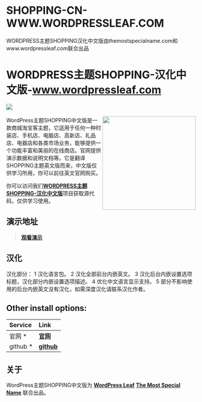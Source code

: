 # SHOPPING-CN-WWW.WORDPRESSLEAF.COM
WORDPRESS主题SHOPPING汉化中文版由themostspecialname.com和www.wordpressleaf.com联合出品


# WORDPRESS主题SHOPPING-汉化中文版-www.wordpressleaf.com
[![](http://www.wordpressleaf.com/logo.png)](http://www.wordpressleaf.com/)
<br/><br/> 
<a href="http://www.wordpressleaf.com/2016_1217.html"><img align="right" src="http://www.wordpressleaf.com/logo-app.png" width="248" height="auto"/></a>
WordPress主题SHOPPING中文版是一款商城淘宝客主题，它适用于任何一种时装店、手机店、电脑店、高新店、礼品店、电器店和各类市场业务，能够提供一个功能丰富和美丽的在线商店。官网提供演示数据和说明文档等。它是翻译SHOPPING主题英文版而来，中文版仅供学习所用，你可以前往英文官网购买。



你可以访问我们[**WORDPRESS主题SHOPPING-汉化中文版**](https://github.com/yehaicao/SHOPPING-CN-WWW.WORDPRESSLEAF.COM)项目获取源代码，仅供学习使用。

## 演示地址
> [**观看演示**](http://www.wordpressleaf.com/2016_1217.html)


## 汉化
汉化部分：
1 汉化语言包。
2 汉化全部前台内嵌英文。
3 汉化后台内嵌设置选项标题，汉化部分内嵌设置选项描述。
4 优化中文语言显示支持。
5 部分不影响使用的后台内嵌英文没有汉化，如需深度汉化请联系汉化作者。



## Other install options:

Service     | Link
:---------- | :-------------------------------------------------------------------------------------------------------------------------------------------------------------------------------
官网 *      | [**官网**](http://www.wordpressleaf.com/)
github *    | [**github**](https://github.com/yehaicao/SHOPPING-CN-WWW.WORDPRESSLEAF.COM)


## 关于
WordPress主题SHOPPING中文版为 [**WordPress Leaf**](http://www.wordpressleaf.com/) [**The Most Special Name**](http://themostspecialname.com/) 联合出品。
